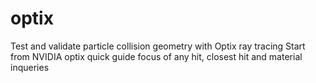 optix
=====
Test and validate particle collision geometry with Optix ray tracing
Start from NVIDIA optix quick guide
focus of any hit, closest hit and material inqueries

